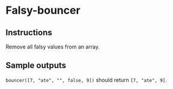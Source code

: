 # Falsy-bouncer


## Instructions

Remove all falsy values from an array.


## Sample outputs 

`bouncer([7, "ate", "", false, 9])` should return `[7, "ate", 9]`.